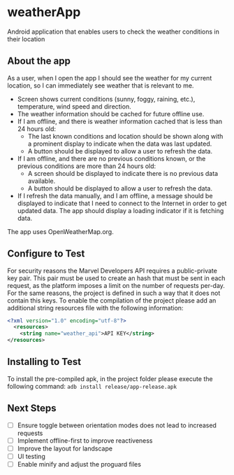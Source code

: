 # weatherApp
Android application that enables users to check the weather conditions in their location

## About the app
As a user, when I open the app I should see the weather for my current location, so I can immediately see weather that is relevant to me.

 * Screen shows current conditions (sunny, foggy, raining, etc.), temperature, wind speed and direction.
 * The weather information should be cached for future offline use.
 * If I am offline, and there is weather information cached that is less than 24 hours old:
    * The last known conditions and location should be shown along with a prominent display to indicate when the data was last updated.
    * A button should be displayed to allow a user to refresh the data.
 * If I am offline, and there are no previous conditions known, or the previous conditions are more than 24 hours old:
    * A screen should be displayed to indicate there is no previous data available.
    * A button should be displayed to allow a user to refresh the data.
* If I refresh the data manually, and I am offline, a message should be displayed to indicate that I need to connect to the Internet in order to get updated data. The app should display a loading indicator if it is fetching data.

The app uses OpenWeatherMap.org.

## Configure to Test
For security reasons the Marvel Developers API requires a public-private key pair. This pair must be used to create an hash that must be sent in each request, as the platform imposes a limit on the 
number of requests per-day. For the same reasons, the project is defined in such a way that it does not contain this keys. To enable the compilation of the project please add an additional string 
resources file with the following information:

```xml
<?xml version="1.0" encoding="utf-8"?>
  <resources>
    <string name="weather_api">API KEY</string>
</resources>
```

## Installing to Test

To install the pre-compiled apk, in the project folder please execute the following command:
`adb install release/app-release.apk`

## Next Steps
 - [ ] Ensure toggle between orientation modes does not lead to increased requests
 - [ ] Implement offline-first to improve reactiveness
 - [ ] Improve the layout for landscape
 - [ ] UI testing
 - [ ] Enable minify and adjust the proguard files
